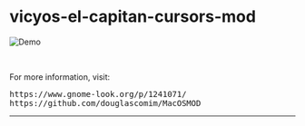 # vicyos-el-capitan-cursors-mod

![Demo](https://i.imgur.com/CXNK87Y.png)

<br>

For more information, visit: <br />

<pre>
https://www.gnome-look.org/p/1241071/
https://github.com/douglascomim/MacOSMOD
</pre>

---
